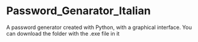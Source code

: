 # Password_Genarator_Italian
A password generator created with Python, with a graphical interface. You can download the folder with the .exe file in it
